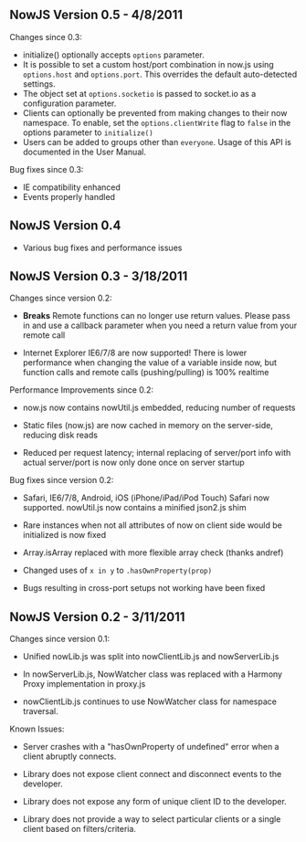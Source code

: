 NowJS Version 0.5 - 4/8/2011
------------------------------------------

Changes since 0.3:

* initialize() optionally accepts `options` parameter.
*  It is possible to set a custom host/port combination in now.js using `options.host` and `options.port`. This overrides the default auto-detected settings.
*  The object set at `options.socketio` is passed to socket.io as a configuration parameter.
* Clients can optionally be prevented from making changes to their now namespace. To enable, set the `options.clientWrite` flag to `false` in the options parameter to `initialize()`
* Users can be added to groups other than `everyone`. Usage of this API is documented in the User Manual.

Bug fixes since 0.3:

* IE compatibility enhanced
* Events properly handled

NowJS Version 0.4
---------------------------
* Various bug fixes and performance issues

NowJS Version 0.3 - 3/18/2011
---------------------------

Changes since version 0.2:

*   **Breaks** Remote functions can no longer use return values. Please pass in and use a callback parameter when you need a return value from your remote call

*   Internet Explorer IE6/7/8 are now supported! There is lower performance when changing the value of a variable inside now, but function calls and remote calls (pushing/pulling) is 100% realtime

Performance Improvements since 0.2:

*   now.js now contains nowUtil.js embedded, reducing number of requests

*   Static files (now.js) are now cached in memory on the server-side, reducing disk reads

*   Reduced per request latency; internal replacing of server/port info with actual server/port is now only done once on server startup
  
Bug fixes since version 0.2:

*   Safari, IE6/7/8, Android, iOS (iPhone/iPad/iPod Touch) Safari now supported. nowUtil.js now contains a minified json2.js shim

*   Rare instances when not all attributes of now on client side would be initialized is now fixed

*   Array.isArray replaced with more flexible array check (thanks andref)

*   Changed uses of `x in y` to `.hasOwnProperty(prop)`

*   Bugs resulting in cross-port setups not working have been fixed


NowJS Version 0.2 - 3/11/2011
---------------------------

Changes since version 0.1:

*   Unified nowLib.js was split into nowClientLib.js and nowServerLib.js

*   In nowServerLib.js, NowWatcher class was replaced with a Harmony Proxy implementation in proxy.js

*   nowClientLib.js continues to use NowWatcher class for namespace traversal.

Known Issues:

*   Server crashes with a "hasOwnProperty of undefined" error when a client abruptly connects.

*   Library does not expose client connect and disconnect events to the developer.

*   Library does not expose any form of unique client ID to the developer.

*   Library does not provide a way to select particular clients or a single client based on filters/criteria.